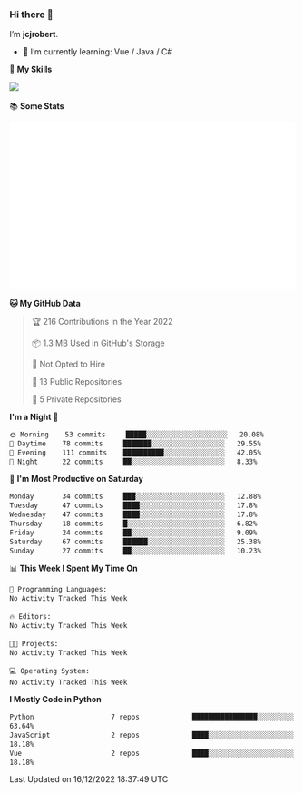 ### Hi there 👋

I’m **jcjrobert**.

- 🌱 I’m currently learning: Vue / Java / C#

🌟 **My Skills**

![](https://img.shields.io/badge/-Python-3e74a2?style=flat-square&logo=Python&logoColor=fff)

📚 **Some Stats**

![](https://github.com/jcjrobert/github-stats/blob/master/generated/overview.svg)

<!--START_SECTION:waka-->
**🐱 My GitHub Data** 

> 🏆 216 Contributions in the Year 2022
 > 
> 📦 1.3 MB Used in GitHub's Storage 
 > 
> 🚫 Not Opted to Hire
 > 
> 📜 13 Public Repositories 
 > 
> 🔑 5 Private Repositories  
 > 
**I'm a Night 🦉** 

```text
🌞 Morning    53 commits     █████░░░░░░░░░░░░░░░░░░░░   20.08% 
🌆 Daytime    78 commits     ███████░░░░░░░░░░░░░░░░░░   29.55% 
🌃 Evening    111 commits    ██████████░░░░░░░░░░░░░░░   42.05% 
🌙 Night      22 commits     ██░░░░░░░░░░░░░░░░░░░░░░░   8.33%

```
📅 **I'm Most Productive on Saturday** 

```text
Monday       34 commits     ███░░░░░░░░░░░░░░░░░░░░░░   12.88% 
Tuesday      47 commits     ████░░░░░░░░░░░░░░░░░░░░░   17.8% 
Wednesday    47 commits     ████░░░░░░░░░░░░░░░░░░░░░   17.8% 
Thursday     18 commits     █░░░░░░░░░░░░░░░░░░░░░░░░   6.82% 
Friday       24 commits     ██░░░░░░░░░░░░░░░░░░░░░░░   9.09% 
Saturday     67 commits     ██████░░░░░░░░░░░░░░░░░░░   25.38% 
Sunday       27 commits     ██░░░░░░░░░░░░░░░░░░░░░░░   10.23%

```


📊 **This Week I Spent My Time On** 

```text
💬 Programming Languages: 
No Activity Tracked This Week

🔥 Editors: 
No Activity Tracked This Week

🐱‍💻 Projects: 
No Activity Tracked This Week

💻 Operating System: 
No Activity Tracked This Week

```

**I Mostly Code in Python** 

```text
Python                   7 repos             ████████████████░░░░░░░░░   63.64% 
JavaScript               2 repos             ████░░░░░░░░░░░░░░░░░░░░░   18.18% 
Vue                      2 repos             ████░░░░░░░░░░░░░░░░░░░░░   18.18%

```



 Last Updated on 16/12/2022 18:37:49 UTC
<!--END_SECTION:waka-->
